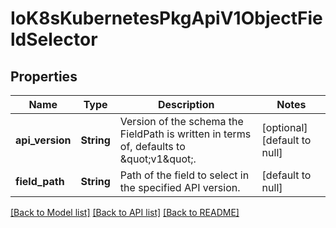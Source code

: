# IoK8sKubernetesPkgApiV1ObjectFieldSelector

## Properties
Name | Type | Description | Notes
------------ | ------------- | ------------- | -------------
**api_version** | **String** | Version of the schema the FieldPath is written in terms of, defaults to \&quot;v1\&quot;. | [optional] [default to null]
**field_path** | **String** | Path of the field to select in the specified API version. | [default to null]

[[Back to Model list]](../README.md#documentation-for-models) [[Back to API list]](../README.md#documentation-for-api-endpoints) [[Back to README]](../README.md)



